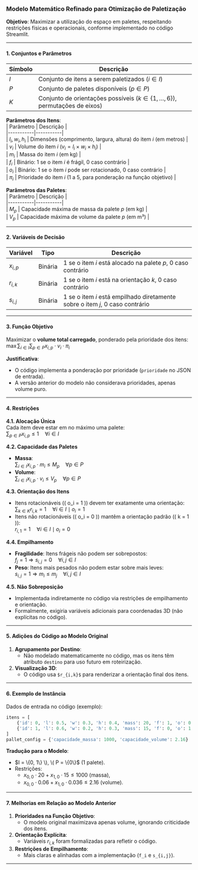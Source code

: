 ### **Modelo Matemático Refinado para Otimização de Paletização**  
**Objetivo**: Maximizar a utilização do espaço em paletes, respeitando restrições físicas e operacionais, conforme implementado no código Streamlit.  

---

#### **1. Conjuntos e Parâmetros**  
| Símbolo | Descrição |  
|---------|-----------|  
| $I$ | Conjunto de itens a serem paletizados $( i \in I)$ |  
| $P$ | Conjunto de paletes disponíveis $(p \in P)$ |  
| $K$ | Conjunto de orientações possíveis $( k \in \{1, \dots, 6\} )$, permutações de eixos) |  

**Parâmetros dos Itens**:  
| Parâmetro | Descrição |  
|-----------|-----------|  
| $l_i, w_i, h_i$ | Dimensões (comprimento, largura, altura) do item $i$ (em metros) |  
| $v_i$ | Volume do item $i$ $( v_i = l_i \times w_i \times h_i )$ |  
| $m_i$ | Massa do item $i$ (em kg) |  
| $f_i$ | Binário: 1 se o item $i$ é frágil, 0 caso contrário |  
| $o_i$ | Binário: 1 se o item $i$ pode ser rotacionado, 0 caso contrário |  
| $\pi_i$ | Prioridade do item $i$ (1 a 5, para ponderação na função objetivo) |  

**Parâmetros das Paletes**:  
| Parâmetro | Descrição |  
|-----------|-----------|  
| $M_p$ | Capacidade máxima de massa da palete $p$ (em kg) |  
| $V_p$ | Capacidade máxima de volume da palete $p$ (em m³) |  

---

#### **2. Variáveis de Decisão**  
| Variável | Tipo | Descrição |  
|----------|------|-----------|  
| $x_{i,p}$ | Binária | 1 se o item $i$ está alocado na palete $p$, 0 caso contrário |  
| $r_{i,k}$ | Binária | 1 se o item $i$ está na orientação $k$, 0 caso contrário |  
| $s_{i,j}$ | Binária | 1 se o item $i$ está empilhado diretamente sobre o item $j$, 0 caso contrário |  

---

#### **3. Função Objetivo**  
Maximizar o **volume total carregado**, ponderado pela prioridade dos itens:  
$\max \sum_{i \in I} \sum_{p \in P} x_{i,p} \cdot v_i \cdot \pi_i$

**Justificativa**:  
- O código implementa a ponderação por prioridade (`prioridade` no JSON de entrada).  
- A versão anterior do modelo não considerava prioridades, apenas volume puro.  

---

#### **4. Restrições**  

**4.1. Alocação Única**  
Cada item deve estar em no máximo uma palete:  
$\sum_{p \in P} x_{i,p} \leq 1 \quad \forall i \in I$

**4.2. Capacidade das Paletes**  
- **Massa**:  
  $\sum_{i \in I} x_{i,p} \cdot m_i \leq M_p \quad \forall p \in P$  
- **Volume**:  
  $\sum_{i \in I} x_{i,p} \cdot v_i \leq V_p \quad \forall p \in P$  

**4.3. Orientação dos Itens**  
- Itens rotacionáveis (\( o_i = 1 \)) devem ter exatamente uma orientação:  
  $\sum_{k \in K} r_{i,k} = 1 \quad \forall i \in I \mid o_i = 1$  
- Itens não rotacionáveis (\( o_i = 0 \)) mantêm a orientação padrão (\( k = 1 \)):  
  $r_{i,1} = 1 \quad \forall i \in I \mid o_i = 0$  

**4.4. Empilhamento**  
- **Fragilidade**: Itens frágeis não podem ser sobrepostos:  
  $f_j = 1 \Rightarrow s_{i,j} = 0 \quad \forall i, j \in I$  
- **Peso**: Itens mais pesados não podem estar sobre mais leves:  
  $s_{i,j} = 1 \Rightarrow m_i \leq m_j \quad \forall i, j \in I$  

**4.5. Não Sobreposição**  
- Implementada indiretamente no código via restrições de empilhamento e orientação.  
- Formalmente, exigiria variáveis adicionais para coordenadas 3D (não explícitas no código).  

---

#### **5. Adições do Código ao Modelo Original**  
1. **Agrupamento por Destino**:  
   - Não modelado matematicamente no código, mas os itens têm atributo `destino` para uso futuro em roteirização.  
2. **Visualização 3D**:  
   - O código usa `$r_{i,k}$` para renderizar a orientação final dos itens.  

---

#### **6. Exemplo de Instância**  
Dados de entrada no código (exemplo):  
```python
itens = [
    {'id': 0, 'l': 0.5, 'w': 0.3, 'h': 0.4, 'mass': 20, 'f': 1, 'o': 0, 'prioridade': 3},
    {'id': 1, 'l': 0.6, 'w': 0.2, 'h': 0.3, 'mass': 15, 'f': 0, 'o': 1, 'prioridade': 5}
]
pallet_config = {'capacidade_massa': 1000, 'capacidade_volume': 2.16}
```

**Tradução para o Modelo**:  
- $I = \{0, 1\} \), \( P = \{0\}$ (1 palete).  
- Restrições:  
  - $x_{0,0} \cdot 20 + x_{1,0} \cdot 15 \leq 1000$ (massa),  
  - $x_{0,0} \cdot 0.06 + x_{1,0} \cdot 0.036 \leq 2.16$ (volume).  

---

#### **7. Melhorias em Relação ao Modelo Anterior**  
1. **Prioridades na Função Objetivo**:  
   - O modelo original maximizava apenas volume, ignorando criticidade dos itens.  
2. **Orientação Explícita**:  
   - Variáveis $r_{i,k}$ foram formalizadas para refletir o código.  
3. **Restrições de Empilhamento**:  
   - Mais claras e alinhadas com a implementação (`f_i` e `s_{i,j}`).  

---
